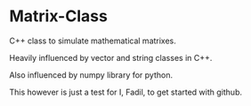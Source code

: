 # Matrix-Class
C++ class to simulate mathematical matrixes.

Heavily influenced by vector and string classes in C++.

Also influenced by numpy library for python.

This however is just a test for I, Fadil, to get started with github.
